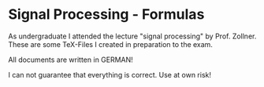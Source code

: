 Signal Processing - Formulas
============================


As undergraduate I attended the lecture "signal processing" by Prof. Zollner. These are some TeX-Files I created in preparation to the exam.


All documents are written in GERMAN!


I can not guarantee that everything is correct. Use at own risk!
